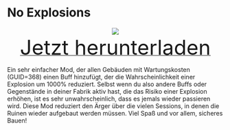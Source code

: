 # No Explosions

<div align=center><img src="_media/Anno1800/mod_banners/smallmodscollection/banner15.png"/></div>

<div align=center><a href="https://github.com/Taludas/SmallModsCollection/releases/latest/download/NoExplosions.zip"> <font size="40">Jetzt herunterladen</font></a></div>

Ein sehr einfacher Mod, der allen Gebäuden mit Wartungskosten (GUID=368) einen Buff hinzufügt, der die Wahrscheinlichkeit einer Explosion um 1000% reduziert. Selbst wenn du also andere Buffs oder Gegenstände in deiner Fabrik aktiv hast, die das Risiko einer Explosion erhöhen, ist es sehr unwahrscheinlich, dass es jemals wieder passieren wird. Diese Mod reduziert den Ärger über die vielen Sessions, in denen die Ruinen wieder aufgebaut werden müssen. Viel Spaß und vor allem, sicheres Bauen!